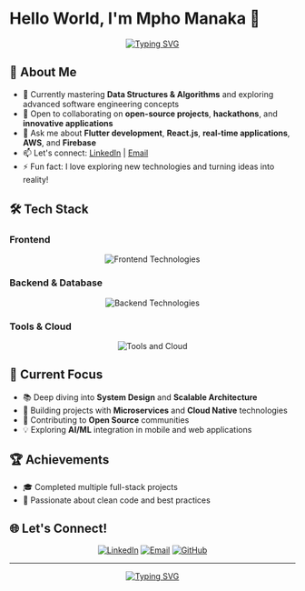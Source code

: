 # Hello World, I'm Mpho Manaka 👋

<div align="center">
  
[![Typing SVG](https://readme-typing-svg.demolab.com/?lines=Software+Developer;Full+Stack+Engineer;Continuous+Learner;Open+Source+Contributor&font=Fira%20Code&center=true&width=380&height=50&duration=4000&pause=1000)](https://git.io/typing-svg)

</div>

## 🚀 About Me

- 🌱 Currently mastering **Data Structures & Algorithms** and exploring advanced software engineering concepts
- 👯 Open to collaborating on **open-source projects**, **hackathons**, and **innovative applications**
- 💬 Ask me about **Flutter development**, **React.js**, **real-time applications**, **AWS**, and **Firebase**
- 📫 Let's connect: [LinkedIn](https://www.linkedin.com/in/mphomanaka/) | [Email](mailto:Mphojmanaka@gmail.com)
- ⚡ Fun fact: I love exploring new technologies and turning ideas into reality!

## 🛠️ Tech Stack

### Frontend
<div align="center">
  <img src="https://skillicons.dev/icons?i=react,nextjs,flutter,dart,html,css,js,ts" alt="Frontend Technologies" />
</div>

### Backend & Database
<div align="center">
  <img src="https://skillicons.dev/icons?i=nodejs,python,firebase,mongodb,mysql,postgresql" alt="Backend Technologies" />
</div>

### Tools & Cloud
<div align="center">
  <img src="https://skillicons.dev/icons?i=aws,git,github,docker,vscode,figma" alt="Tools and Cloud" />
</div>


## 🎯 Current Focus

- 📚 Deep diving into **System Design** and **Scalable Architecture**
- 🚀 Building projects with **Microservices** and **Cloud Native** technologies
- 🌟 Contributing to **Open Source** communities
- 💡 Exploring **AI/ML** integration in mobile and web applications

## 🏆 Achievements

- 🎓 Completed multiple full-stack projects
- 🌟 Passionate about clean code and best practices

## 🌐 Let's Connect!

<div align="center">
  
[![LinkedIn](https://img.shields.io/badge/LinkedIn-%230077B5.svg?logo=linkedin&logoColor=white)](https://www.linkedin.com/in/mphomanaka/)
[![Email](https://img.shields.io/badge/Email-D14836?logo=gmail&logoColor=white)](mailto:Mphojmanaka@gmail.com)
[![GitHub](https://img.shields.io/badge/GitHub-%2312100E.svg?logo=github&logoColor=white)](https://github.com/YOUR_USERNAME)

</div>

---

<div align="center">
  
[![Typing SVG](https://readme-typing-svg.demolab.com/?lines=Thanks+for+visiting+my+profile!+🙏;Let's+build+something+amazing+together!+🚀&font=Fira%20Code&center=true&width=500&height=50&duration=4000&pause=1000)](https://git.io/typing-svg)

</div>


